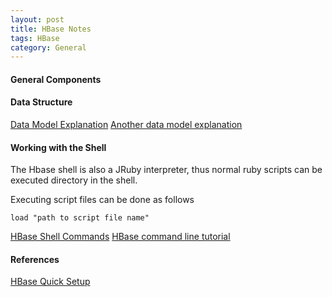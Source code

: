 ```yaml
---
layout: post
title: HBase Notes
tags: HBase
category: General
---
```


#### General Components ####

#### Data Structure ####
[Data Model Explanation](http://hbase.apache.org/book/datamodel.html)
[Another data model explanation](http://jimbojw.com/wiki/index.php?title=Understanding_Hbase_and_BigTable)


#### Working with the Shell ####
The Hbase shell is also a JRuby interpreter, thus normal ruby scripts can be executed directory in the shell.  

Executing script files can be done as follows
~~~
load "path to script file name"
~~~

[HBase Shell Commands](http://learnhbase.wordpress.com/2013/03/02/hbase-shell-commands/) 
[HBase command line tutorial](http://akbarahmed.com/2012/08/13/hbase-command-line-tutorial/)


#### References ####
[HBase Quick Setup](http://hbase.apache.org/book/quickstart.html)

